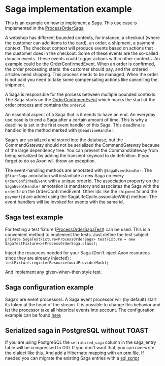 # Saga implementation example

This is an example on how to implement a Saga. This use case is implemented in the [ProcessOrderSaga](src/main/java/io/axoniq/dev/samples/saga/ProcessOrderSaga.java)

A webshop has different bounded contexts, for instance, a checkout (where the customer can add items to the card), an order, a shipment, a payment context. The checkout context will produce events based on actions that the customer does in the checkout. Some of these events are the so-called domain events. These events could trigger actions within other contexts. An example could be the [OrderConfirmedEvent](src/main/java/io/axoniq/dev/samples/order/api/OrderConfirmedEvent.java). When an order is confirmed, the order processing starts: the customer should pay, and the ordered articles need shipping. This process needs to be managed. When the order is not paid you need to take some compensating actions like cancelling the shipment.

A Saga is responsible for the process between multiple bounded contexts. The Saga starts on the [OrderConfirmedEvent](src/main/java/io/axoniq/dev/samples/order/api/OrderConfirmedEvent.java) which marks the start of the order process and contains the `orderId`.

An essential aspect of a Saga that is it needs to have an end. An everyday use case is to end a Saga after a certain amount of time. This is why a deadline is set in the first event handler of this Saga. This deadline is handled in the method marked with `@DeadlineHandler`.

Saga’s are serialized and stored into the database, but the CommandGateway should not be serialized the CommandGateway because of the large dependency tree. You can prevent the CommandGateway from being serialized by adding the transient keyword to de definition. If you forget to do so Axon will throw an exception.

The event-handling methods are annotated with `@SagaEventHandler`. The `@StartSaga` annotation will instantiate a new Saga on every `OrderConfirmedEvent` with a unique orderId. The association property on the `SagaEventHandler` annotation is mandatory and associates the Saga with the `orderId` on the OrderConfirmedEvent. Other ids like the `shipmentId` and the `paymentId` are added using the SagaLifeCycle.associateWith() method. The event handlers will be invoked for events with the same id.

## Saga test example

For testing a test fixture ([ProcessOrderSagaTest](src/test/java/io/axoniq/dev/samples/saga/ProcessOrderSagaTest.java)) can be used. This is a convenient method to implement the tests. 
Just define the test subject:  
`private SagaTestFixture<ProcessOrderSaga> testFixture = new SagaTestFixture<>(ProcessOrderSaga.class);`

Inject the resources needed for your Saga (Don't inject Axon resources since they are already injected) : 
`testFixture.registerResource(uuidProviderMock);`

And implement any given-when-then style test.

## Saga configuration example

Saga’s are event processors. A Saga event processor will (by default) start its token at the head of the stream. It is possible to change this behavior and let the processor take all historical events into account. The configuration example can be found [here](src/main/java/io/axoniq/dev/samples/saga/ProcessOrderSagaConfig.java)

## Serialized saga in PostgreSQL without TOAST

If you are using PostgreSQL the `serialized_saga` column in the saga_entry table will be compressed to OID. If you don't want that, you can overwrite the dialect like [this](src/main/java/io/axoniq/dev/samples/dialect/AxonPostgreSQLDialect.java). 
And add a Hibernate mapping with an [orm file](src/main/resources/orm.xml). If needed you can migrate the existing Saga entries with a [sql script](src/main/resources/migrateToBytea.sql)